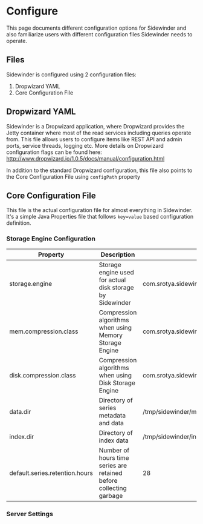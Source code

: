 # Configure 
This page documents different configuration options for Sidewinder and also familiarize users with different configuration files Sidewinder needs to operate.

## Files
Sidewinder is configured using 2 configuration files:
1. Dropwizard YAML
2. Core Configuration File

## Dropwizard YAML
Sidewinder is a Dropwizard application, where Dropwizard provides the Jetty container where most of the read services including queries operate from. This file allows users to configure items like REST API and admin ports, service threads, logging etc. More details on Dropwizard configuration flags can be found here: http://www.dropwizard.io/1.0.5/docs/manual/configuration.html

In addition to the standard Dropwizard configuration, this file also points to the Core Configuration File using ```configPath``` property

## Core Configuration File
This file is the actual configuration file for almost everything in Sidewinder. It's a simple Java Properties file that follows ```key=value``` based configuration definition.

### Storage Engine Configuration

|Property                |Description                        |Default|Values|
|------------------------|-----------------------------------|-------|------|
|storage.engine  |Storage engine used for actual disk storage by Sidewinder|com.srotya.sidewinder.core.storage.mem.MemStorageEngine|com.srotya.sidewinder.core.storage.disk.DiskStorageEngine, com.srotya.sidewinder.core.storage.mem.MemStorageEngine|
|mem.compression.class|Compression algorithms when using Memory Storage Engine|com.srotya.sidewinder.core.storage.compression.byzantine.ByzantineWriter|com.srotya.sidewinder.core.storage.compression.dod.DodWriter, com.srotya.sidewinder.core.storage.compression.byzantine.ByzantineWriter, com.srotya.sidewinder.core.storage.compression.gorilla.GorillaWriter|
|disk.compression.class|Compression algorithms when using Disk Storage Engine|com.srotya.sidewinder.core.storage.compression.byzantine.ByzantineWriter|com.srotya.sidewinder.core.storage.compression.byzantine.ByzantineWriter|
|data.dir|Directory of series metadata and data|/tmp/sidewinder/metadata||
|index.dir|Directory of index data|/tmp/sidewinder/index||
|default.series.retention.hours |Number of hours time series are retained before collecting garbage|28||

### Server Settings
